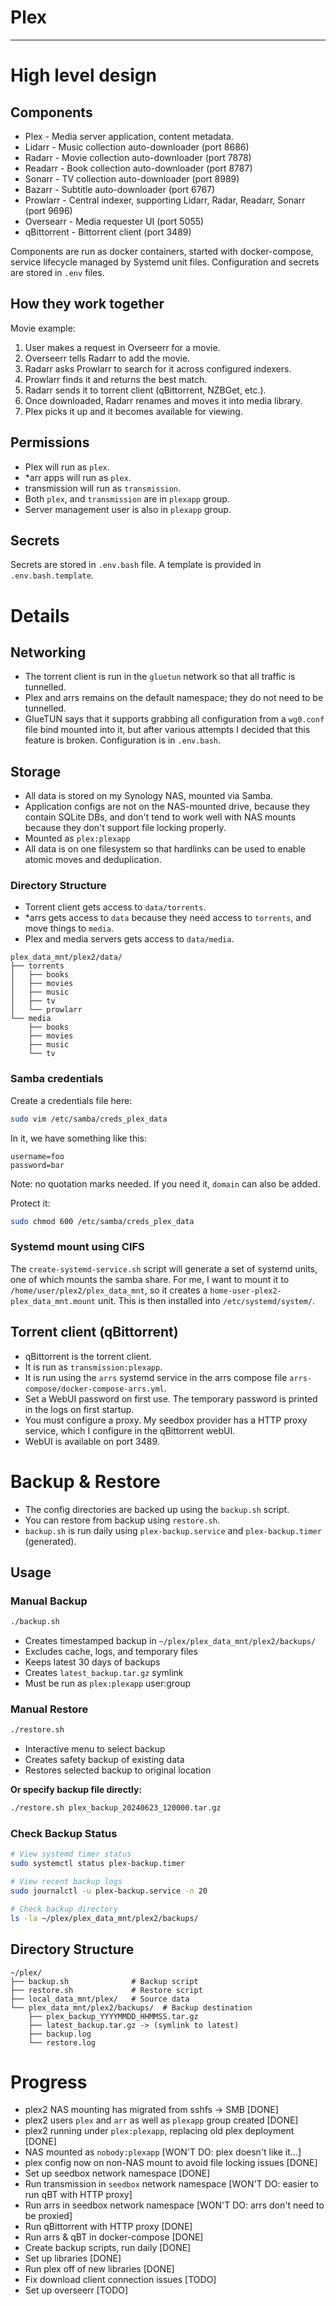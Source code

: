 # Plex

---

# High level design

## Components

* Plex - Media server application, content metadata.
* Lidarr - Music collection auto-downloader                              (port 8686)
* Radarr - Movie collection auto-downloader                              (port 7878)
* Readarr - Book collection auto-downloader                              (port 8787)
* Sonarr - TV collection auto-downloader                                 (port 8989)
* Bazarr - Subtitle auto-downloader                                      (port 6767)
* Prowlarr - Central indexer, supporting Lidarr, Radar, Readarr, Sonarr  (port 9696)
* Oversearr - Media requester UI                                         (port 5055)
* qBittorrent - Bittorrent client                                        (port 3489)

Components are run as docker containers, started with docker-compose,
service lifecycle managed by Systemd unit files. Configuration and secrets
are stored in `.env` files.

## How they work together

Movie example:

1. User makes a request in Overseerr for a movie.
2. Overseerr tells Radarr to add the movie.
3. Radarr asks Prowlarr to search for it across configured indexers.
4. Prowlarr finds it and returns the best match.
5. Radarr sends it to torrent client (qBittorrent, NZBGet, etc.).
6. Once downloaded, Radarr renames and moves it into media library.
7. Plex picks it up and it becomes available for viewing.

## Permissions

* Plex will run as `plex`.
* \*arr apps will run as `plex`.
* transmission will run as `transmission`.
* Both `plex`, and `transmission` are in `plexapp` group.
* Server management user is also in `plexapp` group.

## Secrets

Secrets are stored in `.env.bash` file. A template is provided in `.env.bash.template`.

# Details

## Networking

* The torrent client is run in the `gluetun` network so that all traffic is 
  tunnelled.
* Plex and arrs remains on the default namespace; they do not need to be 
  tunnelled.
* GlueTUN says that it supports grabbing all configuration from a `wg0.conf`
  file bind mounted into it, but after various attempts I decided that this
  feature is broken. Configuration is in `.env.bash`.

## Storage

* All data is stored on my Synology NAS, mounted via Samba.
* Application configs are not on the NAS-mounted drive, because they contain
  SQLite DBs, and don't tend to work well with NAS mounts because they don't 
  support file locking properly.
* Mounted as `plex:plexapp`
* All data is on one filesystem so that hardlinks can be used to enable
  atomic moves and deduplication.

### Directory Structure

* Torrent client gets access to `data/torrents`.
* \*arrs gets access to `data` because they need access to `torrents`, and move 
  things to `media`.
* Plex and media servers gets access to `data/media`.

```
plex_data_mnt/plex2/data/
├── torrents
│   ├── books
│   ├── movies
│   ├── music
│   ├── tv
│   └── prowlarr
└── media
    ├── books
    ├── movies
    ├── music
    └── tv
```

### Samba credentials 

Create a credentials file here:

```bash
sudo vim /etc/samba/creds_plex_data 
```

In it, we have something like this:

```
username=foo
password=bar
```

Note: no quotation marks needed. If you need it, `domain` can also be added.

Protect it:

```bash
sudo chmod 600 /etc/samba/creds_plex_data
```

### Systemd mount using CIFS


The `create-systemd-service.sh` script will generate a set of systemd units, 
one of which mounts the samba share. For me, I want to mount it to 
`/home/user/plex2/plex_data_mnt`, so it creates a 
`home-user-plex2-plex_data_mnt.mount` unit. This is then installed into 
`/etc/systemd/system/`.

## Torrent client (qBittorrent)

* qBittorrent is the torrent client.
* It is run as `transmission:plexapp`.
* It is run using the `arrs` systemd service in the arrs compose file 
  `arrs-compose/docker-compose-arrs.yml`.
* Set a WebUI password on first use. The temporary password is printed in 
  the logs on first startup.
* You must configure a proxy. My seedbox provider has a HTTP proxy service, 
  which I configure in the qBittorrent webUI.
* WebUI is available on port 3489.

# Backup & Restore

* The config directories are backed up using the `backup.sh` script. 
* You can restore from backup using `restore.sh`.
* `backup.sh` is run daily using `plex-backup.service` and `plex-backup.timer`
  (generated).

## Usage

### Manual Backup

```bash
./backup.sh
```

- Creates timestamped backup in `~/plex/plex_data_mnt/plex2/backups/`
- Excludes cache, logs, and temporary files
- Keeps latest 30 days of backups
- Creates `latest_backup.tar.gz` symlink
- Must be run as `plex:plexapp` user:group

### Manual Restore

```bash
./restore.sh
```

- Interactive menu to select backup
- Creates safety backup of existing data
- Restores selected backup to original location

**Or specify backup file directly:**

```bash
./restore.sh plex_backup_20240623_120000.tar.gz
```

### Check Backup Status

```bash
# View systemd timer status
sudo systemctl status plex-backup.timer

# View recent backup logs
sudo journalctl -u plex-backup.service -n 20

# Check backup directory
ls -la ~/plex/plex_data_mnt/plex2/backups/
```

## Directory Structure

```
~/plex/
├── backup.sh              # Backup script
├── restore.sh             # Restore script
├── local_data_mnt/plex/   # Source data
└── plex_data_mnt/plex2/backups/  # Backup destination
    ├── plex_backup_YYYYMMDD_HHMMSS.tar.gz
    ├── latest_backup.tar.gz -> (symlink to latest)
    ├── backup.log
    └── restore.log
```

# Progress

* plex2 NAS mounting has migrated from sshfs -> SMB [DONE]
* plex2 users `plex` and `arr` as well as `plexapp` group created [DONE]
* plex2 running under `plex:plexapp`, replacing old plex deployment [DONE]
* NAS mounted as `nobody:plexapp` [WON'T DO: plex doesn't like it...]
* plex config now on non-NAS mount to avoid file locking issues [DONE]
* Set up seedbox network namespace [DONE]
* Run transmission in `seedbox` network namespace [WON'T DO: easier to run qBT with HTTP proxy]
* Run arrs in seedbox network namespace [WON'T DO: arrs don't need to be proxied]
* Run qBittorrent with HTTP proxy [DONE]
* Run arrs & qBT in docker-compose [DONE]
* Create backup scripts, run daily [DONE]
* Set up libraries [DONE]
* Run plex off of new libraries [DONE]
* Fix download client connection issues [TODO]
* Set up overseerr [TODO]
